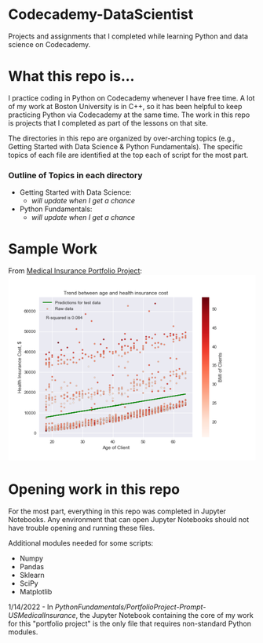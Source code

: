 # Codecademy-DataScientist
 Projects and assignments that I completed while learning Python and data science on Codecademy.

# What this repo is...

I practice coding in Python on Codecademy whenever I have free time. A lot of my work at Boston University is in C++, so it has been helpful to keep practicing Python via Codecademy at the same time. The work in this repo is projects that I completed as part of the lessons on that site.

The directories in this repo are organized by over-arching topics (e.g., Getting Started with Data Science & Python Fundamentals). The specific topics of each file are identified at the top each of script for the most part.

### Outline of Topics in each directory
* Getting Started with Data Science:
  * *will update when I get a chance*
* Python Fundamentals:
  * *will update when I get a chance*

# Sample Work

From [Medical Insurance Portfolio Project](https://github.com/pdvnny/Codecademy-DataScientist/tree/master/PythonFundamentals/PortfolioProject-Prompt-USMedicalInsurance):
![Age vs Insurance Cost Analysis](https://github.com/pdvnny/Codecademy-DataScientist/blob/master/PythonFundamentals/PortfolioProject-Prompt-USMedicalInsurance/AgeCost_BMI_Correlation.png)

# Opening work in this repo

For the most part, everything in this repo was completed in Jupyter Notebooks. Any environment that can open Jupyter Notebooks should not have trouble opening and running these files.

Additional modules needed for some scripts:
* Numpy
* Pandas
* Sklearn
* SciPy
* Matplotlib

1/14/2022 - In *PythonFundamentals/PortfolioProject-Prompt-USMedicalInsurance*, the Jupyter Notebook containing the core of my work for this "portfolio project" is the only file that requires non-standard Python modules.
